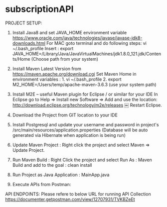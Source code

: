 # subscriptionAPI

PROJECT SETUP:
1. Install Java8 and set JAVA_HOME environment variable
https://www.oracle.com/java/technologies/javase/javase-jdk8-downloads.html
For MAC goto terminal and do following steps: vi ~/.bash_profile 
Insert : export JAVA_HOME=/Library/Java/JavaVirtualMachines/jdk1.8.0_121.jdk/Contents/Home (Choose path from your system)

2. Install Maven Latest Version from https://maven.apache.org/download.cgi
Set Maven Home in environment variables : 1. vi ~/.bash_profile 2. export M2_HOME=/Users/temp/apache-maven-3.6.3 (use your system path)

3. Install M2E – useful Maven plugin for Eclipse / or similar for your IDE
In Eclipse go to Help ⇒ Install new Software ⇒ Add and use the location: http://download.eclipse.org/technology/m2e/releases ￼
Restart Eclipse.

4. Download the Project from GIT location to your IDE

5. Install Postgresql and update your username and password in project's /src/main/resources/application.properties
(Database will be auto generated via Hibernate when application is being run)

6. Update Maven Project : Right click the project and select Maven ⇒ Update Project.
7. Run Maven Build : Right Click the project and select Run As : Maven Build and add to the goal : clean install
8. Run Project as Java Application : MainApp.java
9. Execute APIs from Postman:

API ENDPOINTS:
Please refere to below URL for running API Collection
https://documenter.getpostman.com/view/12707931/TVKBZeEt

